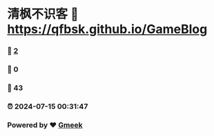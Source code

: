 # 清枫不识客 :link: https://qfbsk.github.io/GameBlog 
### :page_facing_up: [2](https://qfbsk.github.io/GameBlog/tag.html) 
### :speech_balloon: 0 
### :hibiscus: 43 
### :alarm_clock: 2024-07-15 00:31:47 
### Powered by :heart: [Gmeek](https://github.com/Meekdai/Gmeek)
